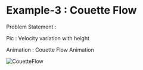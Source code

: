 # Example-3 : Couette Flow

Problem Statement :



Pic : Velocity variation with height



Animation : Couette Flow Animation

![CouetteFlow](https://user-images.githubusercontent.com/68963724/123502660-b2877a80-d66b-11eb-8f10-a893901e46ab.gif)

